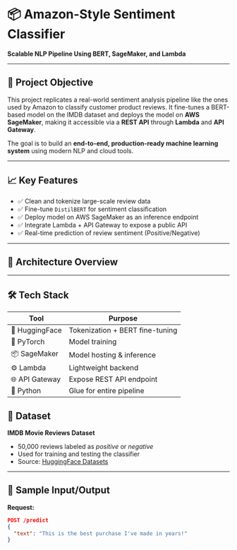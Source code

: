 # 📦 Amazon-Style Sentiment Classifier  
**Scalable NLP Pipeline Using BERT, SageMaker, and Lambda**

---

## 🧠 Project Objective

This project replicates a real-world sentiment analysis pipeline like the ones used by Amazon to classify customer product reviews. It fine-tunes a BERT-based model on the IMDB dataset and deploys the model on **AWS SageMaker**, making it accessible via a **REST API** through **Lambda** and **API Gateway**.

The goal is to build an **end-to-end, production-ready machine learning system** using modern NLP and cloud tools.

---

## 📈 Key Features

- ✅ Clean and tokenize large-scale review data  
- ✅ Fine-tune `DistilBERT` for sentiment classification  
- ✅ Deploy model on AWS SageMaker as an inference endpoint  
- ✅ Integrate Lambda + API Gateway to expose a public API  
- ✅ Real-time prediction of review sentiment (Positive/Negative)

---

## 🧱 Architecture Overview

---

## 🛠️ Tech Stack

| Tool           | Purpose                          |
|----------------|----------------------------------|
| 🤗 HuggingFace | Tokenization + BERT fine-tuning |
| 🧠 PyTorch     | Model training                  |
| 📦 SageMaker   | Model hosting & inference       |
| ⚙️ Lambda      | Lightweight backend              |
| 🌐 API Gateway | Expose REST API endpoint        |
| 🐍 Python      | Glue for entire pipeline         |

## 🧪 Dataset

**IMDB Movie Reviews Dataset**  
- 50,000 reviews labeled as *positive* or *negative*  
- Used for training and testing the classifier  
- Source: [HuggingFace Datasets](https://huggingface.co/datasets/imdb)

---

## 🚀 Sample Input/Output

**Request:**
```json
POST /predict
{
  "text": "This is the best purchase I've made in years!"
}

